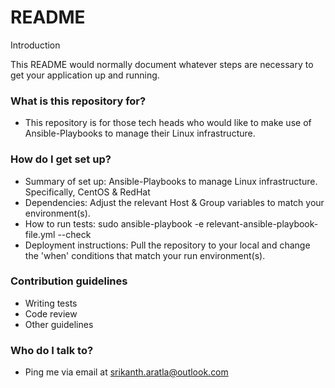 # README #
Introduction

This README would normally document whatever steps are necessary to get your application up and running.

### What is this repository for? ###

* This repository is for those tech heads who would like to make use of Ansible-Playbooks to manage their Linux infrastructure.

### How do I get set up? ###

* Summary of set up: Ansible-Playbooks to manage Linux infrastructure. Specifically, CentOS & RedHat
* Dependencies: Adjust the relevant Host & Group variables to match your environment(s).
* How to run tests: sudo ansible-playbook -e relevant-ansible-playbook-file.yml --check
* Deployment instructions: Pull the repository to your local and change the 'when' conditions that match your run environment(s).

### Contribution guidelines ###

* Writing tests
* Code review
* Other guidelines

### Who do I talk to? ###

* Ping me via email at srikanth.aratla@outlook.com